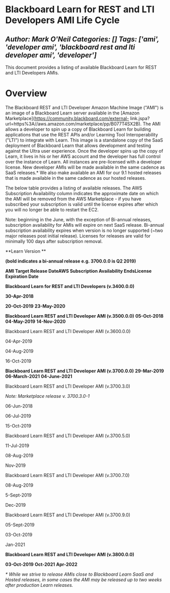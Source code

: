 # Blackboard Learn for REST and LTI Developers AMI Life Cycle
*Author: Mark O'Neil*
*Categories: []*
*Tags: ['ami', 'developer ami', 'blackboard rest and lti developer ami', 'developer']*
---
This document provides a listing of available Blackboard Learn for REST and
LTI Developers AMIs.

# Overview

The Blackboard REST and LTI Developer Amazon Machine Image ("AMI") is an image
of a Blackboard Learn server available in the [Amazon
Marketplace](https://community.blackboard.com/external-
link.jspa?url=https%3A//aws.amazon.com/marketplace/pp/B077T4SX2B).
The AMI allows a developer to spin up a copy of Blackboard Learn for building
applications that use the REST APIs and/or Learning Tool Interoperability
("LTI") to integrate with Learn. This image is a standalone copy of the SaaS
deployment of Blackboard Learn that allows development and testing against the
Ultra user experience. Once the developer spins up the copy of Learn, it lives
in his or her AWS account and the developer has full control over the instance
of Learn. All instances are pre-licensed with a developer license. New
developer AMIs will be made available in the same cadence as SaaS releases.*
We also make available an AMI for our 9.1 hosted releases that is made
available in the same cadence as our hosted releases.

The below table provides a listing of available releases. The AWS Subscription
Availability column indicates the approximate date on which the AMI will be
removed from the AWS Marketplace - if you have subscribed your subscription is
valid until the license expires after which you will no longer be able to
restart the EC2.

Note: beginning in the June, with the exception of Bi-annual releases,
subscription availability for AMIs will expire on next SaaS release. Bi-annual
subscription availability expires when version is no longer supported (~two
major releases post initial release). Licenses for releases are valid for
minimally 100 days after subscription removal.

**Learn Version **

**(bold indicates a bi-annual release e.g. 3700.0.0 is Q2 2019)**

**AMI Target Release Date****AWS Subscription Availability Ends****License Expiration Date**

**Blackboard Learn for REST and LTI Developers (v.3400.0.0)**

**30-Apr-2018**

**20-Oct-2019**
**23-May-2020**

**Blackboard Learn REST and LTI Developer AMI (v.3500.0.0)**
**05-Oct-2018**
**04-May-2019**
**14-Nov-2020**

Blackboard Learn REST and LTI Developer AMI (v.3600.0.0)

04-Apr-2019

04-Aug-2019

16-Oct-2019

**Blackboard Learn REST and LTI Developer AMI (v.3700.0.0)**
**29-Mar-2019**
**06-March-2021**
**04-June-2021**

Blackboard Learn REST and LTI Developer AMI (v.3700.3.0)

_Note: Marketplace release v. 3700.3.0-1_

06-Jun-2018

06-Jul-2019

15-Oct-2019

Blackboard Learn REST and LTI Developer AMI (v.3700.5.0)

11-Jul-2019

08-Aug-2019

Nov-2019

Blackboard Learn REST and LTI Developer AMI (v.3700.7.0)

08-Aug-2019

5-Sept-2019

Dec-2019

Blackboard Learn REST and LTI Developer AMI (v.3700.9.0)

05-Sept-2019

03-Oct-2019

Jan-2021

**Blackboard Learn REST and LTI Developer AMI (v.3800.0.0)**

**03-Oct-2019**
**Oct-2021**
**Apr-2022**

_* While we strive to release AMIs close to Blackboard Learn SaaS and Hosted
releases, in some cases the AMI may be released up to two weeks after
production Learn releases._

